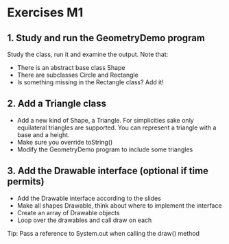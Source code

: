 # Exercises M1

## 1. Study and run the GeometryDemo program
Study the class, run it and examine the output. Note that:

- There is an abstract base class Shape
- There are subclasses Circle and Rectangle
- Is something missing in the Rectangle class? Add it!

## 2. Add a Triangle class
- Add a new kind of Shape, a Triangle. For simplicities sake only equilateral triangles are supported. You can represent a triangle with a base and a height. 
- Make sure you override toString()
- Modify the GeometryDemo program to include some triangles

## 3. Add the Drawable interface (optional if time permits)
- Add the Drawable interface according to the slides
- Make all shapes Drawable, think about where to implement the interface
- Create an array of Drawable objects
- Loop over the drawables and call draw on each

Tip: Pass a reference to System.out when calling the draw() method